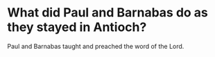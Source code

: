 # What did Paul and Barnabas do as they stayed in Antioch?

Paul and Barnabas taught and preached the word of the Lord.
